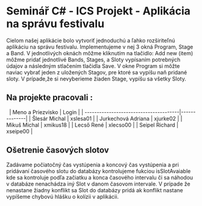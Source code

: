# Seminář C# - ICS Projekt - Aplikácia na správu festivalu
Cielom našej aplikácie bolo vytvoriť jednoduchú a ľahko rozširiteľnú aplikáciu na správu festivalu. Implementujeme v nej 3 okná Program, Stage a Band. V jednotlivých oknách môžme kliknutím na tlačidlo: Add new (item) môžme pridať jednotlivé Bands, Stages, a Sloty vypísaním potrebných údajov a následným stlačením tlačidla Save. V okne Program si môžte naviac vybrať jeden z uložených Stagov, pre ktoré sa vypíšu naň pridané sloty. V prípade,že si nevyberieme žiaden Stage, vypíšu sa všetky Sloty.

## Na projekte pracovali :
&nbsp;
|         Meno a Priezvisko              |  Login       | 
| ---------------------------------------|--------------| 
| Šlesár Michal                          | 	xslesa01    | 
| Jurkechová Adriana	                 |   xjurke02   | 
| Mikuš Michal                           | 	xmikus18    |
| Lecső René                             | 	xlecso00    |
| Seipel Richard                         | 	xseipe00    |

## Ošetrenie časových slotov
Zadávame počiatočný čas vystúpenia a koncový čas vystúpenia a pri pridávaní časového slotu do databázy kontrolujeme fukciou isSlotAvaiable kde sa kontroluje podľa začiatku a konca časového intervalu či sa náhodou v databáze nenachádza iný Slot v danom časovom intervale. V prípade že nenastane žiadny konflikt sa Slot do databázy pridá ak konflikt nastane vypíšeme chybovú hlášku o kolízii v aplikácii.
